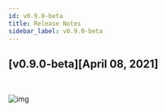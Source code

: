```yaml
---
id: v0.9.0-beta
title: Release Notes
sidebar_label: v0.9.0-beta
---
```


## [v0.9.0-beta][April 08, 2021]

<br/>

![img](https://img.shields.io/badge/-Initial%20Release%20of%20Android%20Utils-%230F9D58?style=for-the-badge)
